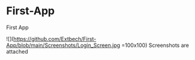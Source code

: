 # First-App
First App

![](https://github.com/Extbech/First-App/blob/main/Screenshots/Login_Screen.jpg =100x100)
Screenshots are attached

